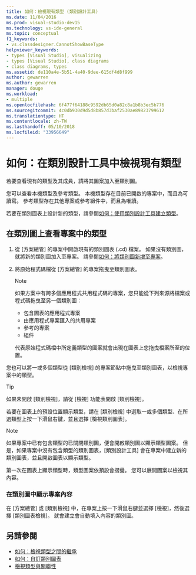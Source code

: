 ```yaml
---
title: 如何：檢視現有類型 (類別設計工具)
ms.date: 11/04/2016
ms.prod: visual-studio-dev15
ms.technology: vs-ide-general
ms.topic: conceptual
f1_keywords:
- vs.classdesigner.CannotShowBaseType
helpviewer_keywords:
- types [Visual Studio], visualizing
- types [Visual Studio], class diagrams
- class diagrams, types
ms.assetid: de110a4e-5b51-4a40-9dee-615df4d8f999
author: gewarren
ms.author: gewarren
manager: douge
ms.workload:
- multiple
ms.openlocfilehash: 6f477f64188c9592db65d0a82c8a1b8b3ec5b776
ms.sourcegitcommit: 4c0db930d9d5d8b857d3baf2530ae89823799612
ms.translationtype: HT
ms.contentlocale: zh-TW
ms.lasthandoff: 05/10/2018
ms.locfileid: "33956649"
---
```

# <a name="how-to-view-existing-types-in-class-designer"></a>如何：在類別設計工具中檢視現有類型

若要查看現有的類型及其成員，請將其圖案加入至類別圖。

您可以查看本機類型及參考類型。 本機類型存在目前已開啟的專案中，而且為可讀寫。 參考類型存在其他專案或參考組件中，而且為唯讀。

若要在類別圖表上設計新的類型，請參閱[如何：使用類別設計工具建立類型](how-to-create-types.md)。

## <a name="to-see-types-in-a-project-on-a-class-diagram"></a>在類別圖上查看專案中的類型

1.  從 [方案總管] 的專案中開啟現有的類別圖表 (.cd) 檔案。 如果沒有類別圖，就將新的類別圖加入至專案。 請參閱[如何：將類別圖新增至專案](how-to-add-class-diagrams-to-projects.md)。

2.  將原始程式碼檔從 [方案總管] 的專案拖曳至類別圖表。

    > [!NOTE]
    > 如果方案中有跨多個應用程式共用程式碼的專案，您只能從下列來源將檔案或程式碼拖曳至另一個類別圖：
    >
    > - 包含圖表的應用程式專案
    > - 由應用程式專案匯入的共用專案
    > - 參考的專案
    > - 組件

    代表原始程式碼檔中所定義類型的圖案就會出現在圖表上您拖曳檔案所至的位置。

您也可以將一或多個類型從 [類別檢視] 的專案節點中拖曳至類別圖表，以檢視專案中的類型。

> [!TIP]
> 如果未開啟 [類別檢視]，請從 [檢視] 功能表開啟 [類別檢視]。

若要在圖表上的預設位置顯示類型，請在 [類別檢視] 中選取一或多個類型、在所選類型上按一下滑鼠右鍵，並且選擇 [檢視類別圖表]。

> [!NOTE]
> 如果專案中已有包含類型的已關閉類別圖，便會開啟類別圖以顯示類型圖案。 但是，如果專案中沒有包含類型的類別圖表，[類別設計工具] 會在專案中建立新的類別圖表，並且開啟圖表以顯示類型。

第一次在圖表上顯示類型時，類型圖案依預設會摺疊。 您可以展開圖案以檢視其內容。

### <a name="to-display-the-contents-of-a-project-in-a-class-diagram"></a>在類別圖中顯示專案內容

在 [方案總管] 或 [類別檢視] 中，在專案上按一下滑鼠右鍵並選擇 [檢視]，然後選擇 [類別圖表檢視]。 就會建立會自動填入內容的類別圖。

## <a name="see-also"></a>另請參閱

- [如何：檢視類型之間的繼承](how-to-view-inheritance-between-types.md)
- [如何：自訂類別圖表](how-to-customize-class-diagrams.md)
- [檢視類型與關聯性](viewing-types-and-relationships.md)